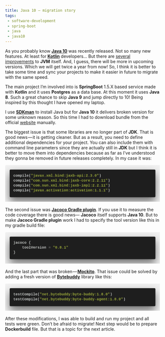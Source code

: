 ```yaml
---
title: Java 10 — migration story
tags: 
 - software-development
 - spring-boot
 - java
 - java10
---
```


As you probably know [**Java 10**](http://jdk.java.net/10/) was recently released. Not so many new features. At least for [**Kotlin**](http://kotlinlang.org) developers… But there are [several improvements](http://www.oracle.com/technetwork/java/javase/10-relnote-issues-4108729.html) to **JVM** itself. And, I guess, there will be more in upcoming versions. Which we will get twice a year from now! So, I think it is better to take some time and sync your projects to make it easier in future to migrate with the same speed.

The main project I’m involved into is **SpringBoot** 1.5.X based service made with **Kotlin** and it uses **Postgres** as a data base. At this moment it uses **Java 8**. Such a great chance to skip **Java 9** and jump directly to 10! Being inspired by this thought I have opened my laptop.
<!-- more -->
I use [**SDKman**](http://sdkman.io) to install Java but for **Java 10** it delivers broken version for some unknown reason. So this time I had to download bundle from the official [website](http://jdk.java.net/10/) manually.

The biggest issue is that some libraries are no longer part of **JDK**. That is good news — it is getting cleaner. But as a result, you need to define additional dependencies for your project. You can also include them with command line parameters since they are actually still in **JDK** but I think it is better to move them into dependencies because as far as I’ve understood they gonna be removed in future releases completely. In my case it was:

![](./images/2018-03-26-1.png)

The second issue was [**Jacoco Gradle plugin**](https://docs.gradle.org/current/userguide/jacoco_plugin.html). If you use it to measure the code coverage there is good news— **Jacoco** itself supports **Java 10**. But to make **Jacoco Gradle plugin** work I had to specify the tool version like this in my gradle build file:

![](./images/2018-03-26-2.png)

And the last part that was broken — [**Mockito**](http://site.mockito.org/). That issue could be solved by adding a fresh version of [**Bytebuddy**](http://bytebuddy.net/) library like this:

![](./images/2018-03-26-3.png)

After these modifications, I was able to build and run my project and all tests were green. Don’t be afraid to migrate! Next step would be to prepare **Dockerbuild** file. But that is a topic for the next article.